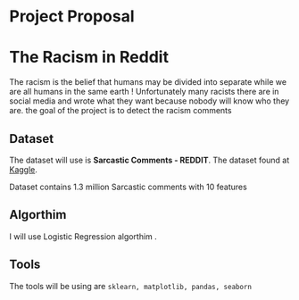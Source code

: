 # Project Proposal  


# The Racism in Reddit

The racism is the belief that humans may be divided into separate while we are all humans in the same earth !
Unfortunately many racists there are in social media and wrote what they want because nobody will know who they are. 
the goal of the project is to detect the racism comments
## Dataset
The dataset will use is **Sarcastic Comments - REDDIT**. 
The dataset found at [Kaggle](https://www.kaggle.com/sherinclaudia/sarcastic-comments-on-reddit).

Dataset contains 1.3 million Sarcastic comments with 10 features


## Algorthim

I will use Logistic Regression algorthim . 


## Tools

The tools will be using are ```sklearn, matplotlib, pandas, seaborn``` 


